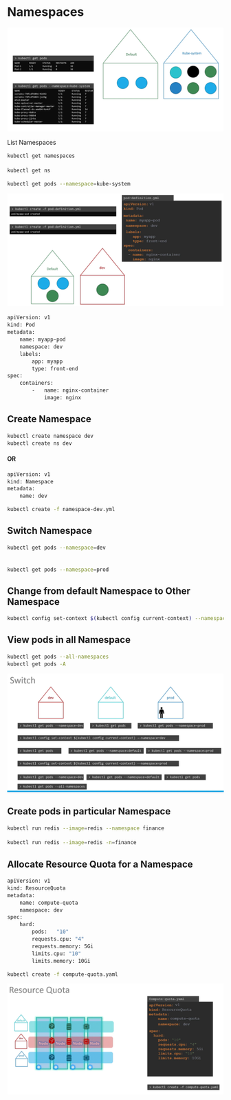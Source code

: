 # Namespaces

![Image](../../images/kubernetes_namespace1.png)

List Namespaces
```bash
kubectl get namespaces

kubectl get ns
```

```bash
kubectl get pods --namespace=kube-system
```

![Image](../../images/kubernetes_namespace2.png)

```bash
apiVersion: v1
kind: Pod
metadata:
    name: myapp-pod
    namespace: dev
    labels:
        app: myapp
        type: front-end
spec:
    containers:
        -   name: nginx-container
            image: nginx
```

## Create Namespace
```bash
kubectl create namespace dev
kubectl create ns dev
```
####  OR
```bash
apiVersion: v1
kind: Namespace
metadata:
    name: dev
```

```bash
kubectl create -f namespace-dev.yml
```

## Switch Namespace
```bash
kubectl get pods --namespace=dev


kubectl get pods --namespace=prod
```

## Change from default Namespace to Other Namespace

```bash
kubectl config set-context $(kubectl config current-context) --namespace=dev
```

## View pods in all Namespace

```bash
kubectl get pods --all-namespaces
kubectl get pods -A
```

![Image](../../images/kubernetes_namespace3.png)

## Create pods in particular Namespace
```bash
kubectl run redis --image=redis --namespace finance

kubectl run redis --image=redis -n=finance
```

## Allocate Resource Quota for a Namespace

```bash
apiVersion: v1
kind: ResourceQuota
metadata:
    name: compute-quota
    namespace: dev
spec:
    hard:
        pods:   "10"
        requests.cpu: "4"
        requests.memory: 5Gi
        limits.cpu: "10"
        limits.memory: 10Gi
```

```bash
kubectl create -f compute-quota.yaml
```


![Image](../../images/kubernetes_namespace4.png)